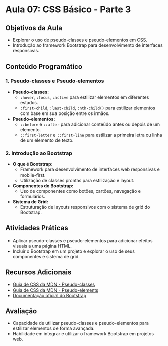 # Aula 07: CSS Básico - Parte 3

## Objetivos da Aula

- Explorar o uso de pseudo-classes e pseudo-elementos em CSS.
- Introdução ao framework Bootstrap para desenvolvimento de interfaces responsivas.

## Conteúdo Programático

### 1. Pseudo-classes e Pseudo-elementos

- **Pseudo-classes:**
  - `:hover`, `:focus`, `:active` para estilizar elementos em diferentes estados.
  - `:first-child`, `:last-child`, `:nth-child()` para estilizar elementos com base em sua posição entre os irmãos.
- **Pseudo-elementos:**
  - `::before` e `::after` para adicionar conteúdo antes ou depois de um elemento.
  - `::first-letter` e `::first-line` para estilizar a primeira letra ou linha de um elemento de texto.

### 2. Introdução ao Bootstrap

- **O que é Bootstrap:**
  - Framework para desenvolvimento de interfaces web responsivas e mobile-first.
  - Utilização de classes prontas para estilização e layout.
- **Componentes do Bootstrap:**
  - Uso de componentes como botões, cartões, navegação e formulários.
- **Sistema de Grid:**
  - Estruturação de layouts responsivos com o sistema de grid do Bootstrap.

## Atividades Práticas

- Aplicar pseudo-classes e pseudo-elementos para adicionar efeitos visuais a uma página HTML.
- Incluir o Bootstrap em um projeto e explorar o uso de seus componentes e sistema de grid.

## Recursos Adicionais

- [Guia de CSS da MDN - Pseudo-classes](https://developer.mozilla.org/en-US/docs/Web/CSS/Pseudo-classes)
- [Guia de CSS da MDN - Pseudo-elements](https://developer.mozilla.org/en-US/docs/Web/CSS/Pseudo-elements)
- [Documentação oficial do Bootstrap](https://getbootstrap.com/docs/)

## Avaliação

- Capacidade de utilizar pseudo-classes e pseudo-elementos para estilizar elementos de forma avançada.
- Habilidade em integrar e utilizar o framework Bootstrap em projetos web.

